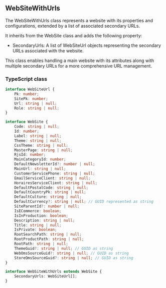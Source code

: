 ﻿## WebSiteWithUrls

The WebSiteWithUrls class represents a website with its properties and configurations, extended by a list of associated secondary URLs.

It inherits from the WebSite class and adds the following property:

- SecondaryUrls: A list of WebSiteUrl objects representing the secondary URLs associated with the website.

This class enables handling a main website with its attributes along with multiple secondary URLs for a more comprehensive URL management.

### TypeScript class
```typescript
interface WebSiteUrl {
    Pk: number;
    SitePk: number;
    Url: string | null;
    Role: string | null;
}

interface WebSite {
    Code: string | null;
    Id: number;
    Label: string | null;
    Theme: string | null;
    CssTheme: string | null;
    MasterPage: string | null;
    RjsId: number;
    MainCategoryId: number;
    DefaultNewsletterId?: number | null;
    MainUrl: string | null;
    CustomerServicePhone: string | null;
    EmailServiceClient: string | null;
    HorairesServiceClient: string | null;
    DefaultPostalCode: string | null;
    DefaultCountryPk: string | null;
    DefaultCulture: string | null;
    DefaultCurrency?: string | null; // GUID represented as string
    SiteParentId?: number | null;
    IsECommerce: boolean;
    IsInProduction: boolean;
    Description: string | null;
    Title: string | null;
    IsPrivate: boolean;
    RootSearchPath: string | null;
    RootProductPath: string | null;
    RootPath: string | null;
    ThemeGuid?: string | null; // GUID as string
    WebOmsSourceGuid?: string | null; // GUID as string
    StoreOmsSourceGuid?: string | null; // GUID as string
}

interface WebSiteWithUrls extends WebSite {
    SecondaryUrls: WebSiteUrl[];
}
```